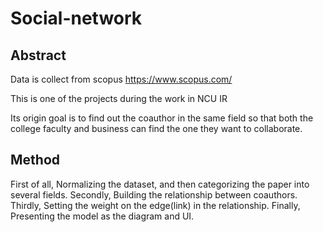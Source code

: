 # Social-network

## Abstract

Data is collect from scopus https://www.scopus.com/

This is one of the projects during the work in NCU IR

Its origin goal is to find out the coauthor in the same field 
so that both the college faculty and business can find the one they want to collaborate.

## Method

First of all, Normalizing the dataset, and then categorizing the paper into several fields.
Secondly, Building the relationship between coauthors.
Thirdly, Setting the weight on the edge(link) in the relationship.
Finally, Presenting the model as the diagram and UI.

